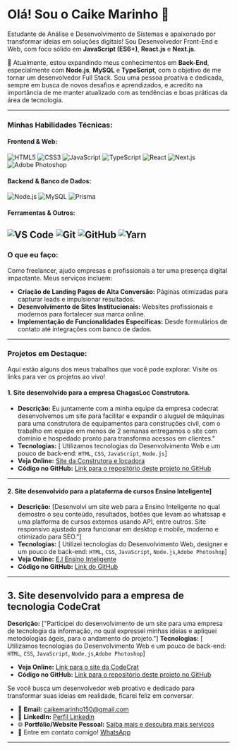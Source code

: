 # Olá! Sou o Caike Marinho 👋

Estudante de Análise e Desenvolvimento de Sistemas e apaixonado por transformar ideias em soluções digitais! Sou Desenvolvedor Front-End e Web, com foco sólido em **JavaScript (ES6+)**, **React.js** e **Next.js**.

🚀 Atualmente, estou expandindo meus conhecimentos em **Back-End**, especialmente com **Node.js**, **MySQL** e **TypeScript**, com o objetivo de me tornar um desenvolvedor Full Stack. Sou uma pessoa proativa e dedicada, sempre em busca de novos desafios e aprendizados, e acredito na importância de me manter atualizado com as tendências e boas práticas da área de tecnologia.

---

### Minhas Habilidades Técnicas:

#### Frontend & Web:
![HTML5](https://img.shields.io/badge/HTML5-E34F26?style=for-the-badge&logo=html5&logoColor=white)
![CSS3](https://img.shields.io/badge/CSS3-1572B6?style=for-the-badge&logo=css3&logoColor=white)
![JavaScript](https://img.shields.io/badge/JavaScript-F7DF1E?style=for-the-badge&logo=javascript&logoColor=black)
![TypeScript](https://img.shields.io/badge/TypeScript-007ACC?style=for-the-badge&logo=typescript&logoColor=white)
![React](https://img.shields.io/badge/React-61DAFB?style=for-the-badge&logo=react&logoColor=black)
![Next.js](https://img.shields.io/badge/Next.js-000000?style=for-the-badge&logo=nextdotjs&logoColor=white)
![Adobe Photoshop](https://img.shields.io/badge/Adobe%20Photoshop-31A8FF?style=for-the-badge&logo=adobe%20photoshop&logoColor=white)

#### Backend & Banco de Dados:
![Node.js](https://img.shields.io/badge/Node.js-339933?style=for-the-badge&logo=nodedotjs&logoColor=white)
![MySQL](https://img.shields.io/badge/MySQL-4479A1?style=for-the-badge&logo=mysql&logoColor=white)
![Prisma](https://img.shields.io/badge/Prisma-3982CE?style=for-the-badge&logo=prisma&logoColor=white)

#### Ferramentas & Outros:
![VS Code](https://img.shields.io/badge/VS%20Code-007ACC?style=for-the-badge&logo=visualstudiocode&logoColor=white)
![Git](https://img.shields.io/badge/Git-F05032?style=for-the-badge&logo=git&logoColor=white)
![GitHub](https://img.shields.io/badge/GitHub-181717?style=for-the-badge&logo=github&logoColor=white)
![Yarn](https://img.shields.io/badge/Yarn-2C8EBB?style=for-the-badge&logo=yarn&logoColor=white)
---

### O que eu faço:

Como freelancer, ajudo empresas e profissionais a ter uma presença digital impactante. Meus serviços incluem:

* **Criação de Landing Pages de Alta Conversão:** Páginas otimizadas para capturar leads e impulsionar resultados.
* **Desenvolvimento de Sites Institucionais:** Websites profissionais e modernos para fortalecer sua marca online.
* **Implementação de Funcionalidades Específicas:** Desde formulários de contato até integrações com banco de dados.

---

### Projetos em Destaque:

Aqui estão alguns dos meus trabalhos que você pode explorar. Visite os links para ver os projetos ao vivo!

#### **1. Site desenvolvido para a empresa ChagasLoc Construtora.**

* **Descrição:**  Eu juntamente com a minha equipe da empresa codecrat desenvolvemos um site para facilitar e expandir o aluguel de máquinas para uma construtora de equipamentos para construções civil, com o trabalho em equipe em menos de 2 semanas entregamos o site com domínio e hospedado pronto para transforma acessos em clientes."
* **Tecnologias:** [ Utilizamos tecnologias do Desenvolvimento Web e um pouco de back-end: `HTML`, `CSS`, `JavaScript`, `Node.js`]
* **Veja Online:** [Site da Construtora e locadora](https://chagasloc.com.br)
* **Código no GitHub:** [Link para o repositório deste projeto no GitHub](https://github.com/CaikeM10/eng_loc)


---

#### **2. Site desenvolvido para a plataforma de cursos Ensino Inteligente]**

* **Descrição:** [Desenvolvi um site web para a Ensino Inteligente no qual demostro o seu conteúdo, resultados, botões que levam ao whatssap e uma platforma de cursos externos usando API, entre outros. Site responsivo ajustado para funcionar em desktop e mobile, moderno e otimizado para SEO."]
* **Tecnologias:** [ Utilizei tecnologias do Desenvolvimento Web, designer e um pouco de back-end: `HTML`, `CSS`, `JavaScript`, `Node.js`,`Adobe Photoshop`]
* **Veja Online:** [E.I Ensino Inteligente](https://eiensinointeligente.com.br)
* **Código no GitHub:** [Link do GitHub](https://github.com/CaikeM10/Ensino-Inteligente)


---
## **3. Site desenvolvido para a empresa de tecnologia CodeCrat**

**Descrição:** ["Participei do desenvolvimento de um site para uma empresa de tecnologia da informação, no qual expressei minhas ideias e apliquei metodologias ágeis, para o andamento do projeto."]
**Tecnologias:** [ Utilizamos tecnologias do Desenvolvimento Web e um pouco de back-end: `HTML`, `CSS`, `JavaScript`, `Node.js`,`Adobe Photoshop`]
* **Veja Online:** [Link para o site da CodeCrat](https://codecrat.com.br)
* **Código no GitHub:** [Link para o repositório deste projeto no GitHub](https://github.com/CaikeM10/site-code_crat)


Se você busca um desenvolvedor web proativo e dedicado para transformar suas ideias em realidade, ficarei feliz em conversar.

* 📧 **Email:** [caikemarinho150@gmail.com](mailto:caikemarinho150@gmail.com)
* 🔗 **LinkedIn:** [Perfil Linkedin](https://www.linkedin.com/in/caikemarinho/)
* 🌐 **Portfólio/Website Pessoal:** [Saiba mais e descubra mais serviços](https://caikemarinhoo.com.br)
* 📲 Entre em contato comigo!  [WhatsApp](https://wa.me/5588999172635) 

---
